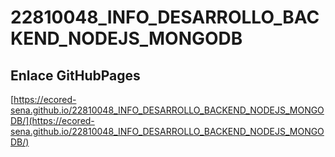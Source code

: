 # **22810048_INFO_DESARROLLO_BACKEND_NODEJS_MONGODB**

## **Enlace GitHubPages**

[https://ecored-sena.github.io/22810048_INFO_DESARROLLO_BACKEND_NODEJS_MONGODB/](https://ecored-sena.github.io/22810048_INFO_DESARROLLO_BACKEND_NODEJS_MONGODB/)

#
